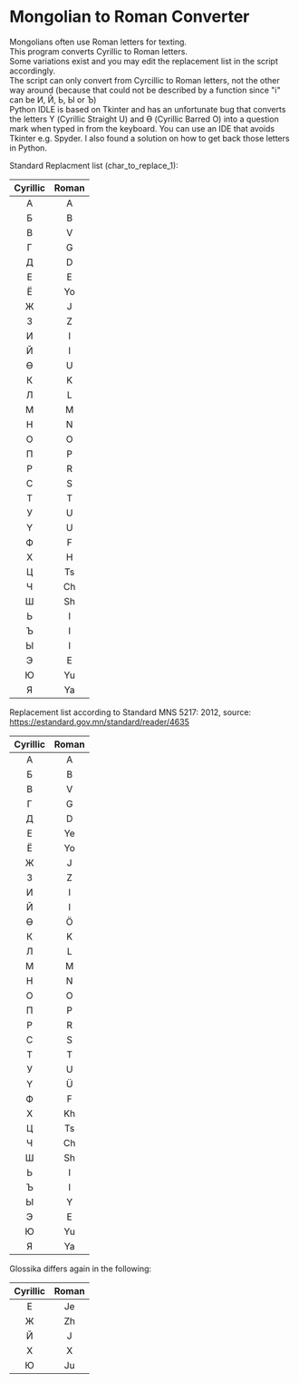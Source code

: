 # Mongolian to Roman Converter

Mongolians often use Roman letters for texting.</br>
This program converts Cyrillic to Roman letters.</br>
Some variations exist and you may edit the replacement list in the script accordingly. </br>
The script can only convert from Cyrcillic to Roman letters, not the other way around (because that could not be described by a function since "i" can be  И, Й, Ь, Ы or Ъ)</br>
Python IDLE is based on Tkinter and has an unfortunate bug that converts the letters Ү (Cyrillic Straight U) and Ө (Cyrillic Barred O) into a question mark when typed in from the keyboard. You can use an IDE that avoids Tkinter e.g. Spyder. I also found a solution on how to get back those letters in Python.

Standard Replacment list (char_to_replace_1):</br>

| Cyrillic | Roman |
|:--------:|:-----------:|
| А | A |
| Б | B |
| В | V |
| Г | G |
| Д | D |
| Е | E |
| Ё | Yo |
| Ж | J |
| З | Z |
| И | I |
| Й | I | 
| Ө | U |
| К | K |
| Л | L |
| М |  M |
| Н | N |
| О | O |
| П | P |
| Р | R |
| С | S |
| Т | T |
| У | U |
| Ү | U |
| Ф | F |
| Х | H |
| Ц | Ts | 
| Ч | Ch |
| Ш | Sh |
| Ь | I |
| Ъ | I |
| Ы | I |
| Э | E |
| Ю | Yu | 
|Я | Ya |

Replacement list according to Standard MNS 5217: 2012, source: https://estandard.gov.mn/standard/reader/4635

| Cyrillic | Roman |
|:--------:|:-----------:|
| А | A |
| Б | B |
| В | V |
| Г | G |
| Д | D |
| Е | Ye |
| Ё | Yo |
| Ж | J |
| З | Z |
| И | I |
| Й | I | 
| Ө | Ö |
| К | K |
| Л | L |
| М |  M |
| Н | N |
| О | O |
| П | P |
| Р | R |
| С | S |
| Т | T |
| У | U |
| Ү | Ü |
| Ф | F |
| Х | Kh |
| Ц | Ts | 
| Ч | Ch |
| Ш | Sh |
| Ь | I |
| Ъ | I |
| Ы | Y |
| Э | E |
| Ю | Yu | 
|Я | Ya |


Glossika differs again in the following:</br>

| Cyrillic | Roman |
|:--------:|:-----------:|
| Е | Je |
| Ж | Zh |
| Й | J |
| Х | X |
| Ю | Ju |
    
